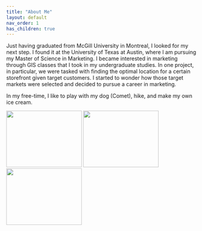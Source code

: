 ```yaml
---
title: "About Me"
layout: default
nav_order: 1
has_children: true
---
```


Just having graduated from McGill University in Montreal, I looked for my next step. I found it at the University of Texas at Austin, where I am pursuing my Master of Science in Marketing. I became interested in marketing through GIS classes that I took in my undergraduate studies. In one project, in particular, we were tasked with finding the optimal location for a certain storefront given  target customers. I started to wonder how those target markets were selected and decided to pursue a career in marketing. 

In my free-time, I like to play with my dog (Comet), hike, and make my own ice cream. 

<img src="https://user-images.githubusercontent.com/76073032/102831904-89cbb300-43b2-11eb-8fc5-bb9dc2e44635.png" width="200" height="150" />
<img src="https://user-images.githubusercontent.com/76073032/102831727-1aee5a00-43b2-11eb-800a-b1d51a17c7cd.png" width="200" height="150" />
<img src="https://user-images.githubusercontent.com/76073032/102831752-28a3df80-43b2-11eb-9a14-0083cf4067ec.png" width="200" height="150" />

